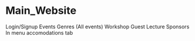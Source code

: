 # Main_Website
Login/Signup
Events
	Genres
		(All events)
Workshop
Guest Lecture
Sponsors
In menu accomodations tab
